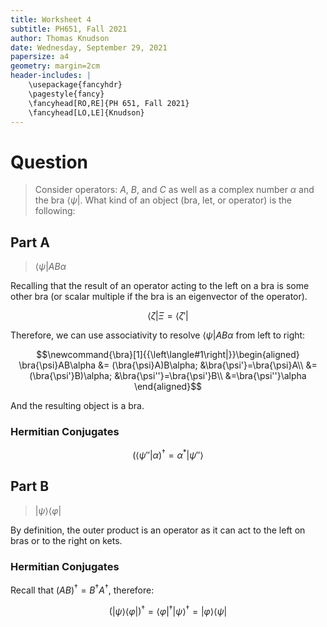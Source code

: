 ```yaml
---
title: Worksheet 4
subtitle: PH651, Fall 2021
author: Thomas Knudson
date: Wednesday, September 29, 2021
papersize: a4
geometry: margin=2cm
header-includes: |
    \usepackage{fancyhdr}
    \pagestyle{fancy}
    \fancyhead[RO,RE]{PH 651, Fall 2021}
    \fancyhead[LO,LE]{Knudson}
---
```


# Question

> Consider operators: $A$, $B$, and $C$ as well as a complex number $\alpha$ and the bra $\newcommand{\bra}[1]{{\left\langle#1\right|}}\bra{\psi}$. What kind of an object (bra, let, or operator) is the following:

## Part A

> $\newcommand{\bra}[1]{{\left\langle#1\right|}}\bra{\psi}AB\alpha$


Recalling that the result of an operator acting to the left on a bra is some other bra (or scalar multiple if the bra is an eigenvector of the operator).

$$\newcommand{\bra}[1]{{\left\langle#1\right|}}\bra{\zeta}\Xi=\bra{\zeta'}$$

Therefore, we can use associativity to resolve $\newcommand{\bra}[1]{{\left\langle#1\right|}}\bra{\psi}AB\alpha$ from left to right:

$$\newcommand{\bra}[1]{{\left\langle#1\right|}}\begin{aligned}
\bra{\psi}AB\alpha &= (\bra{\psi}A)B\alpha; &\bra{\psi'}=\bra{\psi}A\\
&=(\bra{\psi'}B)\alpha; &\bra{\psi''}=\bra{\psi'}B\\
&=\bra{\psi''}\alpha
\end{aligned}$$

And the resulting object is a bra.

### Hermitian Conjugates

$$\newcommand{\bra}[1]{{\left\langle#1\right|}}
\newcommand{\ket}[1]{{\left|#1\right\rangle}}
(\bra{\psi''}\alpha)^{\dagger} = \alpha^*\ket{\psi''}
$$

## Part B

> $\newcommand{\bra}[1]{{\left\langle#1\right|}}
\newcommand{\ket}[1]{{\left|#1\right\rangle}} \ket{\psi}\bra{\varphi}$

By definition, the outer product is an operator as it can act to the left on bras or to the right on kets.

### Hermitian Conjugates

Recall that $(AB)^{\dagger} = B^{\dagger}A^{\dagger}$, therefore:

$$\newcommand{\bra}[1]{{\left\langle#1\right|}}
\newcommand{\ket}[1]{{\left|#1\right\rangle}}
(\ket{\psi}\bra{\varphi})^{\dagger} = \bra{\varphi}^{\dagger}\ket{\psi}^{\dagger} = \ket{\varphi}\bra{\psi}
$$
